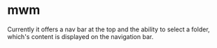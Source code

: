 # mwm

Currently it offers a nav bar at the top and the ability to select a folder, which's content is displayed on the navigation bar.
